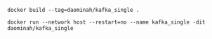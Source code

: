 `docker build --tag=daominah/kafka_single .`

`docker run --network host --restart=no --name kafka_single -dit daominah/kafka_single`

